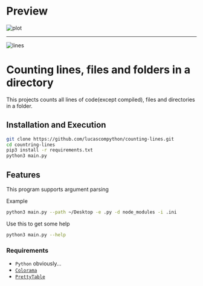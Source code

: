 # Preview
![plot](https://cdn.discordapp.com/attachments/626449728988774401/945405209876791336/unknown.png "Display Image")

---
![lines](https://img.shields.io/tokei/lines/github/lucascompython/counting-lines)
# Counting lines, files and folders in a directory 

This projects counts all lines of code(except compiled), files and directories in a folder.

## Installation and Execution 
```sh
git clone https://github.com/lucascompython/counting-lines.git
cd countring-lines
pip3 install -r requirements.txt
python3 main.py
```
## Features

This program supports argument parsing 

Example
```sh
python3 main.py --path ~/Desktop -e .py -d node_modules -i .ini
```
Use this to get some help
```sh
python3 main.py --help
```
### Requirements

- `Python` obviously...
- [`Colorama`](https://pypi.org/project/colorama/)
- [`PrettyTable`](https://pypi.org/project/prettytable/)

